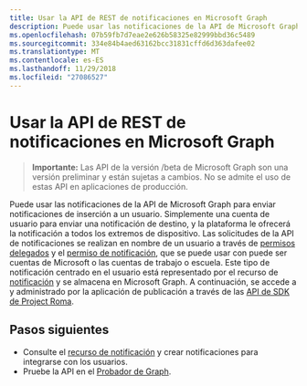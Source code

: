```yaml
---
title: Usar la API de REST de notificaciones en Microsoft Graph
description: Puede usar las notificaciones de la API de Microsoft Graph para enviar notificaciones de inserción a un usuario. Simplemente una cuenta de usuario para enviar una notificación de destino, y la plataforma le ofrecerá la notificación a todos los extremos de dispositivo. Las solicitudes de la API de notificaciones se realizan en nombre de un usuario a través de permisos delegados y el [permiso de notificación]( /graph/permissions_reference), que se puede usar con puede ser cuentas de Microsoft o las cuentas de trabajo o escuela.
ms.openlocfilehash: 07b59fb7d7eae2e626b58325e82999bbd36c5489
ms.sourcegitcommit: 334e84b4aed63162bcc31831cffd6d363dafee02
ms.translationtype: MT
ms.contentlocale: es-ES
ms.lasthandoff: 11/29/2018
ms.locfileid: "27086527"
---
```

# <a name="use-the-notifications-rest-api-in-microsoft-graph"></a>Usar la API de REST de notificaciones en Microsoft Graph

> **Importante:** Las API de la versión /beta de Microsoft Graph son una versión preliminar y están sujetas a cambios. No se admite el uso de estas API en aplicaciones de producción.

Puede usar las notificaciones de la API de Microsoft Graph para enviar notificaciones de inserción a un usuario. Simplemente una cuenta de usuario para enviar una notificación de destino, y la plataforma le ofrecerá la notificación a todos los extremos de dispositivo. Las solicitudes de la API de notificaciones se realizan en nombre de un usuario a través de [permisos delegados](/graph/permissions-reference#delegated-permissions-application-permissions-and-effective-permissions) y el [permiso de notificación]( /graph/permissions_reference), que se puede usar con puede ser cuentas de Microsoft o las cuentas de trabajo o escuela.
Este tipo de notificación centrado en el usuario está representado por el recurso de [notificación](../resources/projectrome-notification.md) y se almacena en Microsoft Graph. A continuación, se accede a y administrado por la aplicación de publicación a través de las [API de SDK de Project Roma](https://github.com/Microsoft/project-rome). 

## <a name="next-steps"></a>Pasos siguientes
- Consulte el [recurso de notificación](../resources/projectrome-notification.md) y crear notificaciones para integrarse con los usuarios. 
- Pruebe la API en el [Probador de Graph](https://developer.microsoft.com/graph/graph-explorer).
